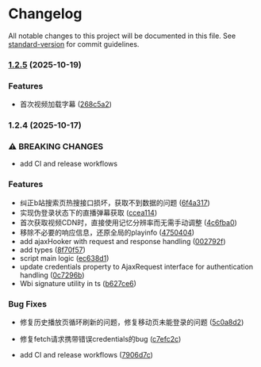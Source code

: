 # Changelog

All notable changes to this project will be documented in this file. See [standard-version](https://github.com/conventional-changelog/standard-version) for commit guidelines.

### [1.2.5](https://github.com/vruses/bili-api-interceptor/compare/v1.2.4...v1.2.5) (2025-10-19)


### Features

* 首次视频加载字幕 ([268c5a2](https://github.com/vruses/bili-api-interceptor/commit/268c5a2283d135b1b5071a890284c3e8d551560b))

### 1.2.4 (2025-10-17)


### ⚠ BREAKING CHANGES

* add CI and release workflows

### Features

* 纠正b站搜索页热搜接口损坏，获取不到数据的问题 ([6f4a317](https://github.com/vruses/bili-api-interceptor/commit/6f4a317d7e9dbd76840684e913dcef8426d0fcfa))
* 实现伪登录状态下的直播弹幕获取 ([ccea114](https://github.com/vruses/bili-api-interceptor/commit/ccea114da5d87d2d940c0d8cd6c6b967b95e49af))
* 首次获取视频CDN时，直接使用记忆分辨率而无需手动调整 ([4c6fba0](https://github.com/vruses/bili-api-interceptor/commit/4c6fba00a6c1704303bf0276e079411128bf12fa))
* 移除不必要的响应信息，还原全局的playinfo ([4750404](https://github.com/vruses/bili-api-interceptor/commit/4750404dcfc2393ef75af4def7f66660d689c1fd))
* add ajaxHooker with request and response handling ([002792f](https://github.com/vruses/bili-api-interceptor/commit/002792f79328ee0ba846286709ad9f5bd17370ec))
* add types ([8f70f57](https://github.com/vruses/bili-api-interceptor/commit/8f70f5736118444d0b1f01e3e28b9e88b212e7fa))
* script main logic ([ec638d1](https://github.com/vruses/bili-api-interceptor/commit/ec638d189d0c1adbe3970cded9827bfe8db76652))
* update credentials property to AjaxRequest interface for authentication handling ([0c7296b](https://github.com/vruses/bili-api-interceptor/commit/0c7296b9a856ce599a65dae4fd216969f923f7d0))
* Wbi signature utility in ts ([b627ce6](https://github.com/vruses/bili-api-interceptor/commit/b627ce672ca800e82735389d37cf042ae01d79d7))


### Bug Fixes

* 修复历史播放页循环刷新的问题，修复移动页未能登录的问题 ([5c0a8d2](https://github.com/vruses/bili-api-interceptor/commit/5c0a8d22e8f3bab7225b57d32ecdc0038c257f62))
* 修复fetch请求携带错误credentials的bug ([c7efc2c](https://github.com/vruses/bili-api-interceptor/commit/c7efc2c4f5df5ca892c7cc0787ea05a8f1a8519e))


* add CI and release workflows ([7906d7c](https://github.com/vruses/bili-api-interceptor/commit/7906d7c18f19f2b20516530c2e5258f11771486e))
